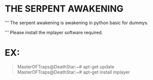 # THE SERPENT AWAKENING

''' The serpent awakening is awakening in python basic for dummys.

''' Please install the mplayer software required.

# EX:
> MasterOFTraps@DeathStar:~# apt-get update
> MasterOFTraps@DeathStar:~# apt-get install mplayer
